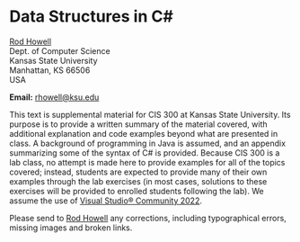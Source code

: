 # Data Structures in C#

[Rod Howell](/~rhowell/)  
Dept. of Computer Science  
Kansas State University  
Manhattan, KS 66506  
USA

**Email:** [rhowell@ksu.edu](mailto:rhowell@ksu.edu)

This text is supplemental material for CIS 300 at Kansas State University. Its purpose is to provide a written summary of the material covered, with additional explanation and code examples beyond what are presented in class. A background of programming in Java is assumed, and an appendix summarizing some of the syntax of C# is provided. Because CIS 300 is a lab class, no attempt is made here to provide examples for all of the topics covered; instead, students are expected to provide many of their own examples through the lab exercises (in most cases, solutions to these exercises will be provided to enrolled students following the lab). We assume the use of [Visual Studio® Community 2022](https://visualstudio.microsoft.com/).

Please send to [Rod
Howell](mailto:rhowell@ksu.edu) any corrections, including
typographical errors, missing images and broken links.